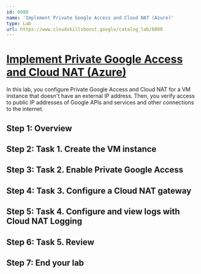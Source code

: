 ```yaml
---
id: 6088
name: 'Implement Private Google Access and Cloud NAT (Azure)'
type: Lab
url: https://www.cloudskillsboost.google/catalog_lab/6088
---
```


# [Implement Private Google Access and Cloud NAT (Azure)](https://www.cloudskillsboost.google/catalog_lab/6088)

In this lab, you configure Private Google Access and Cloud NAT for a VM instance that doesn't have an external IP address. Then, you verify access to public IP addresses of Google APIs and services and other connections to the internet.

## Step 1: Overview

## Step 2: Task 1. Create the VM instance

## Step 3: Task 2. Enable Private Google Access

## Step 4: Task 3. Configure a Cloud NAT gateway

## Step 5: Task 4. Configure and view logs with Cloud NAT Logging

## Step 6: Task 5. Review

## Step 7: End your lab
